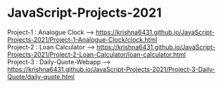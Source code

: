 # JavaScript-Projects-2021
Project-1 : Analogue Clock --> https://krishna6431.github.io/JavaScript-Projects-2021/Project-1-Analogue-Clock/clock.html<br>
Project-2 : Loan Calculator --> https://krishna6431.github.io/JavaScript-Projects-2021/Project-2-Loan-Calculator/loan-calculator.html<br>
Project-3 : Daily-Quote-Webapp --> https://krishna6431.github.io/JavaScript-Projects-2021/Project-3-Daily-Quote/daily-quote.html
